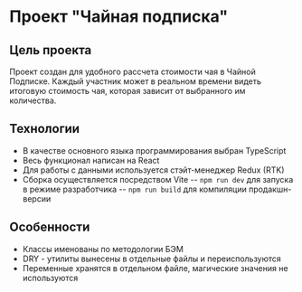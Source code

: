 # Проект "Чайная подписка"

## Цель проекта

Проект создан для удобного рассчета стоимости чая в Чайной Подписке. Каждый участник может в реальном времени видеть итоговую стоимость чая, которая зависит от выбранного им количества.

## Технологии

- В качестве основного языка программирования выбран TypeScript
- Весь функционал написан на React
- Для работы с данными используется стэйт-менеджер Redux (RTK)
- Сборка осуществляется посредством Vite
  -- `npm run dev` для запуска в режиме разработчика
  -- `npm run build` для компиляции продакшн-версии

## Особенности

- Классы именованы по методологии БЭМ
- DRY - утилиты вынесены в отдельные файлы и переиспользуются
- Переменные хранятся в отдельном файле, магические значения не используются
